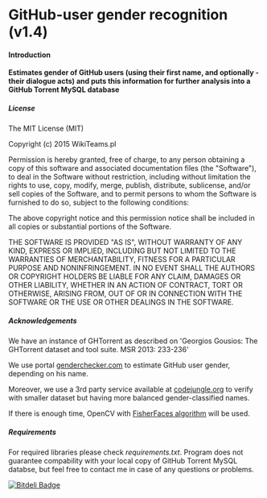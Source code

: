 GitHub-user gender recognition (v1.4)
=====================

#### Introduction

**Estimates gender of GitHub users (using their first name, and optionally - their dialogue acts) and puts this information for further analysis into a GitHub Torrent MySQL database**

##### License

The MIT License (MIT)

Copyright (c) 2015 WikiTeams.pl

Permission is hereby granted, free of charge, to any person obtaining a copy of
this software and associated documentation files (the "Software"), to deal in
the Software without restriction, including without limitation the rights to
use, copy, modify, merge, publish, distribute, sublicense, and/or sell copies of
the Software, and to permit persons to whom the Software is furnished to do so,
subject to the following conditions:

The above copyright notice and this permission notice shall be included in all
copies or substantial portions of the Software.

THE SOFTWARE IS PROVIDED "AS IS", WITHOUT WARRANTY OF ANY KIND, EXPRESS OR
IMPLIED, INCLUDING BUT NOT LIMITED TO THE WARRANTIES OF MERCHANTABILITY, FITNESS
FOR A PARTICULAR PURPOSE AND NONINFRINGEMENT. IN NO EVENT SHALL THE AUTHORS OR
COPYRIGHT HOLDERS BE LIABLE FOR ANY CLAIM, DAMAGES OR OTHER LIABILITY, WHETHER
IN AN ACTION OF CONTRACT, TORT OR OTHERWISE, ARISING FROM, OUT OF OR IN
CONNECTION WITH THE SOFTWARE OR THE USE OR OTHER DEALINGS IN THE SOFTWARE.

##### Acknowledgements

We have an instance of GHTorrent as described on 'Georgios Gousios: The GHTorrent dataset and tool suite. MSR 2013: 233-236'

We use portal [genderchecker.com](http://genderchecker.com/) to estimate GitHub user gender, depending on his name.

Moreover, we use a 3rd party service available at [codejungle.org](http://www.codejungle.org/site/api.html#gender) to verify with smaller dataset but having more balanced gender-classified names.

If there is enough time, OpenCV with [FisherFaces algorithm](https://github.com/bytefish/facerec) will be used.

##### Requirements

For required libraries please check *requirements.txt*. Program does not guarantee compability with your local copy of GitHub Torrent MySQL databse, but feel free to contact me in case of any questions or problems.


[![Bitdeli Badge](https://d2weczhvl823v0.cloudfront.net/wikiteams/github-gender-studies/trend.png)](https://bitdeli.com/free "Bitdeli Badge")

